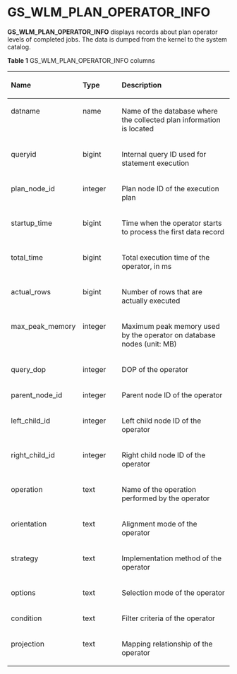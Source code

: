 # GS\_WLM\_PLAN\_OPERATOR\_INFO<a name="EN-US_TOPIC_0289900711"></a>

**GS\_WLM\_PLAN\_OPERATOR\_INFO**  displays records about plan operator levels of completed jobs. The data is dumped from the kernel to the system catalog.

**Table  1**  GS\_WLM\_PLAN\_OPERATOR\_INFO columns

<a name="en-us_topic_0283136905_en-us_topic_0111176227_table85181143511"></a>
<table><thead align="left"><tr id="en-us_topic_0283136905_en-us_topic_0111176227_row12518114125110"><th class="cellrowborder" valign="top" width="22%" id="mcps1.2.4.1.1"><p id="en-us_topic_0283136905_en-us_topic_0111176227_p7518161415512"><a name="en-us_topic_0283136905_en-us_topic_0111176227_p7518161415512"></a><a name="en-us_topic_0283136905_en-us_topic_0111176227_p7518161415512"></a>Name</p>
</th>
<th class="cellrowborder" valign="top" width="19%" id="mcps1.2.4.1.2"><p id="en-us_topic_0283136905_en-us_topic_0111176227_p651816147513"><a name="en-us_topic_0283136905_en-us_topic_0111176227_p651816147513"></a><a name="en-us_topic_0283136905_en-us_topic_0111176227_p651816147513"></a>Type</p>
</th>
<th class="cellrowborder" valign="top" width="59%" id="mcps1.2.4.1.3"><p id="en-us_topic_0283136905_en-us_topic_0111176227_p1351919149511"><a name="en-us_topic_0283136905_en-us_topic_0111176227_p1351919149511"></a><a name="en-us_topic_0283136905_en-us_topic_0111176227_p1351919149511"></a>Description</p>
</th>
</tr>
</thead>
<tbody><tr id="en-us_topic_0283136905_row6637211133811"><td class="cellrowborder" valign="top" width="22%" headers="mcps1.2.4.1.1 "><p id="en-us_topic_0283136905_p1863711163818"><a name="en-us_topic_0283136905_p1863711163818"></a><a name="en-us_topic_0283136905_p1863711163818"></a>datname</p>
</td>
<td class="cellrowborder" valign="top" width="19%" headers="mcps1.2.4.1.2 "><p id="en-us_topic_0283136905_p863751193814"><a name="en-us_topic_0283136905_p863751193814"></a><a name="en-us_topic_0283136905_p863751193814"></a>name</p>
</td>
<td class="cellrowborder" valign="top" width="59%" headers="mcps1.2.4.1.3 "><p id="en-us_topic_0283136905_p563816113389"><a name="en-us_topic_0283136905_p563816113389"></a><a name="en-us_topic_0283136905_p563816113389"></a>Name of the database where the collected plan information is located</p>
</td>
</tr>
<tr id="en-us_topic_0283136905_en-us_topic_0111176227_row155196149514"><td class="cellrowborder" valign="top" width="22%" headers="mcps1.2.4.1.1 "><p id="en-us_topic_0283136905_en-us_topic_0111176227_p2519314135114"><a name="en-us_topic_0283136905_en-us_topic_0111176227_p2519314135114"></a><a name="en-us_topic_0283136905_en-us_topic_0111176227_p2519314135114"></a>queryid</p>
</td>
<td class="cellrowborder" valign="top" width="19%" headers="mcps1.2.4.1.2 "><p id="en-us_topic_0283136905_en-us_topic_0111176227_p1651921418517"><a name="en-us_topic_0283136905_en-us_topic_0111176227_p1651921418517"></a><a name="en-us_topic_0283136905_en-us_topic_0111176227_p1651921418517"></a>bigint</p>
</td>
<td class="cellrowborder" valign="top" width="59%" headers="mcps1.2.4.1.3 "><p id="en-us_topic_0283136905_en-us_topic_0111176227_p4519141415115"><a name="en-us_topic_0283136905_en-us_topic_0111176227_p4519141415115"></a><a name="en-us_topic_0283136905_en-us_topic_0111176227_p4519141415115"></a>Internal query ID used for statement execution</p>
</td>
</tr>
<tr id="en-us_topic_0283136905_en-us_topic_0111176227_row551921411518"><td class="cellrowborder" valign="top" width="22%" headers="mcps1.2.4.1.1 "><p id="en-us_topic_0283136905_en-us_topic_0111176227_p85191414155117"><a name="en-us_topic_0283136905_en-us_topic_0111176227_p85191414155117"></a><a name="en-us_topic_0283136905_en-us_topic_0111176227_p85191414155117"></a>plan_node_id</p>
</td>
<td class="cellrowborder" valign="top" width="19%" headers="mcps1.2.4.1.2 "><p id="en-us_topic_0283136905_en-us_topic_0111176227_p1951991455112"><a name="en-us_topic_0283136905_en-us_topic_0111176227_p1951991455112"></a><a name="en-us_topic_0283136905_en-us_topic_0111176227_p1951991455112"></a>integer</p>
</td>
<td class="cellrowborder" valign="top" width="59%" headers="mcps1.2.4.1.3 "><p id="en-us_topic_0283136905_en-us_topic_0111176227_p3519101415516"><a name="en-us_topic_0283136905_en-us_topic_0111176227_p3519101415516"></a><a name="en-us_topic_0283136905_en-us_topic_0111176227_p3519101415516"></a>Plan node ID of the execution plan</p>
</td>
</tr>
<tr id="en-us_topic_0283136905_en-us_topic_0111176227_row251961411512"><td class="cellrowborder" valign="top" width="22%" headers="mcps1.2.4.1.1 "><p id="en-us_topic_0283136905_en-us_topic_0111176227_p10519171455119"><a name="en-us_topic_0283136905_en-us_topic_0111176227_p10519171455119"></a><a name="en-us_topic_0283136905_en-us_topic_0111176227_p10519171455119"></a>startup_time</p>
</td>
<td class="cellrowborder" valign="top" width="19%" headers="mcps1.2.4.1.2 "><p id="en-us_topic_0283136905_en-us_topic_0111176227_p10519314105112"><a name="en-us_topic_0283136905_en-us_topic_0111176227_p10519314105112"></a><a name="en-us_topic_0283136905_en-us_topic_0111176227_p10519314105112"></a>bigint</p>
</td>
<td class="cellrowborder" valign="top" width="59%" headers="mcps1.2.4.1.3 "><p id="en-us_topic_0283136905_en-us_topic_0111176227_p751971405113"><a name="en-us_topic_0283136905_en-us_topic_0111176227_p751971405113"></a><a name="en-us_topic_0283136905_en-us_topic_0111176227_p751971405113"></a>Time when the operator starts to process the first data record</p>
</td>
</tr>
<tr id="en-us_topic_0283136905_en-us_topic_0111176227_row15191214175110"><td class="cellrowborder" valign="top" width="22%" headers="mcps1.2.4.1.1 "><p id="en-us_topic_0283136905_en-us_topic_0111176227_p7519141412514"><a name="en-us_topic_0283136905_en-us_topic_0111176227_p7519141412514"></a><a name="en-us_topic_0283136905_en-us_topic_0111176227_p7519141412514"></a>total_time</p>
</td>
<td class="cellrowborder" valign="top" width="19%" headers="mcps1.2.4.1.2 "><p id="en-us_topic_0283136905_en-us_topic_0111176227_p205191014155120"><a name="en-us_topic_0283136905_en-us_topic_0111176227_p205191014155120"></a><a name="en-us_topic_0283136905_en-us_topic_0111176227_p205191014155120"></a>bigint</p>
</td>
<td class="cellrowborder" valign="top" width="59%" headers="mcps1.2.4.1.3 "><p id="en-us_topic_0283136905_en-us_topic_0111176227_p1451971495114"><a name="en-us_topic_0283136905_en-us_topic_0111176227_p1451971495114"></a><a name="en-us_topic_0283136905_en-us_topic_0111176227_p1451971495114"></a>Total execution time of the operator, in ms</p>
</td>
</tr>
<tr id="en-us_topic_0283136905_row4120813174216"><td class="cellrowborder" valign="top" width="22%" headers="mcps1.2.4.1.1 "><p id="en-us_topic_0283136905_p19121191334215"><a name="en-us_topic_0283136905_p19121191334215"></a><a name="en-us_topic_0283136905_p19121191334215"></a>actual_rows</p>
</td>
<td class="cellrowborder" valign="top" width="19%" headers="mcps1.2.4.1.2 "><p id="en-us_topic_0283136905_p191212131422"><a name="en-us_topic_0283136905_p191212131422"></a><a name="en-us_topic_0283136905_p191212131422"></a>bigint</p>
</td>
<td class="cellrowborder" valign="top" width="59%" headers="mcps1.2.4.1.3 "><p id="en-us_topic_0283136905_p9121131344215"><a name="en-us_topic_0283136905_p9121131344215"></a><a name="en-us_topic_0283136905_p9121131344215"></a>Number of rows that are actually executed</p>
</td>
</tr>
<tr id="en-us_topic_0283136905_row66019017433"><td class="cellrowborder" valign="top" width="22%" headers="mcps1.2.4.1.1 "><p id="en-us_topic_0283136905_p14601180174310"><a name="en-us_topic_0283136905_p14601180174310"></a><a name="en-us_topic_0283136905_p14601180174310"></a>max_peak_memory</p>
</td>
<td class="cellrowborder" valign="top" width="19%" headers="mcps1.2.4.1.2 "><p id="en-us_topic_0283136905_p136011309436"><a name="en-us_topic_0283136905_p136011309436"></a><a name="en-us_topic_0283136905_p136011309436"></a>integer</p>
</td>
<td class="cellrowborder" valign="top" width="59%" headers="mcps1.2.4.1.3 "><p id="en-us_topic_0283136905_p260170144313"><a name="en-us_topic_0283136905_p260170144313"></a><a name="en-us_topic_0283136905_p260170144313"></a>Maximum peak memory used by the operator on database nodes (unit: MB)</p>
</td>
</tr>
<tr id="en-us_topic_0283136905_en-us_topic_0111176227_row15519614165115"><td class="cellrowborder" valign="top" width="22%" headers="mcps1.2.4.1.1 "><p id="en-us_topic_0283136905_en-us_topic_0111176227_p1451911141518"><a name="en-us_topic_0283136905_en-us_topic_0111176227_p1451911141518"></a><a name="en-us_topic_0283136905_en-us_topic_0111176227_p1451911141518"></a>query_dop</p>
</td>
<td class="cellrowborder" valign="top" width="19%" headers="mcps1.2.4.1.2 "><p id="en-us_topic_0283136905_en-us_topic_0111176227_p7519514155119"><a name="en-us_topic_0283136905_en-us_topic_0111176227_p7519514155119"></a><a name="en-us_topic_0283136905_en-us_topic_0111176227_p7519514155119"></a>integer</p>
</td>
<td class="cellrowborder" valign="top" width="59%" headers="mcps1.2.4.1.3 "><p id="en-us_topic_0283136905_en-us_topic_0111176227_p8519111485115"><a name="en-us_topic_0283136905_en-us_topic_0111176227_p8519111485115"></a><a name="en-us_topic_0283136905_en-us_topic_0111176227_p8519111485115"></a>DOP of the operator</p>
</td>
</tr>
<tr id="en-us_topic_0283136905_row11688205316437"><td class="cellrowborder" valign="top" width="22%" headers="mcps1.2.4.1.1 "><p id="en-us_topic_0283136905_p116886535438"><a name="en-us_topic_0283136905_p116886535438"></a><a name="en-us_topic_0283136905_p116886535438"></a>parent_node_id</p>
</td>
<td class="cellrowborder" valign="top" width="19%" headers="mcps1.2.4.1.2 "><p id="en-us_topic_0283136905_p2688353204315"><a name="en-us_topic_0283136905_p2688353204315"></a><a name="en-us_topic_0283136905_p2688353204315"></a>integer</p>
</td>
<td class="cellrowborder" valign="top" width="59%" headers="mcps1.2.4.1.3 "><p id="en-us_topic_0283136905_p1768805364318"><a name="en-us_topic_0283136905_p1768805364318"></a><a name="en-us_topic_0283136905_p1768805364318"></a>Parent node ID of the operator</p>
</td>
</tr>
<tr id="en-us_topic_0283136905_row168131353164410"><td class="cellrowborder" valign="top" width="22%" headers="mcps1.2.4.1.1 "><p id="en-us_topic_0283136905_p181335384413"><a name="en-us_topic_0283136905_p181335384413"></a><a name="en-us_topic_0283136905_p181335384413"></a>left_child_id</p>
</td>
<td class="cellrowborder" valign="top" width="19%" headers="mcps1.2.4.1.2 "><p id="en-us_topic_0283136905_p16813185374414"><a name="en-us_topic_0283136905_p16813185374414"></a><a name="en-us_topic_0283136905_p16813185374414"></a>integer</p>
</td>
<td class="cellrowborder" valign="top" width="59%" headers="mcps1.2.4.1.3 "><p id="en-us_topic_0283136905_p1981425312443"><a name="en-us_topic_0283136905_p1981425312443"></a><a name="en-us_topic_0283136905_p1981425312443"></a>Left child node ID of the operator</p>
</td>
</tr>
<tr id="en-us_topic_0283136905_row14793821194512"><td class="cellrowborder" valign="top" width="22%" headers="mcps1.2.4.1.1 "><p id="en-us_topic_0283136905_p67937218450"><a name="en-us_topic_0283136905_p67937218450"></a><a name="en-us_topic_0283136905_p67937218450"></a>right_child_id</p>
</td>
<td class="cellrowborder" valign="top" width="19%" headers="mcps1.2.4.1.2 "><p id="en-us_topic_0283136905_p187939211453"><a name="en-us_topic_0283136905_p187939211453"></a><a name="en-us_topic_0283136905_p187939211453"></a>integer</p>
</td>
<td class="cellrowborder" valign="top" width="59%" headers="mcps1.2.4.1.3 "><p id="en-us_topic_0283136905_p1579313212459"><a name="en-us_topic_0283136905_p1579313212459"></a><a name="en-us_topic_0283136905_p1579313212459"></a>Right child node ID of the operator</p>
</td>
</tr>
<tr id="en-us_topic_0283136905_row11384912154618"><td class="cellrowborder" valign="top" width="22%" headers="mcps1.2.4.1.1 "><p id="en-us_topic_0283136905_p2384191274610"><a name="en-us_topic_0283136905_p2384191274610"></a><a name="en-us_topic_0283136905_p2384191274610"></a>operation</p>
</td>
<td class="cellrowborder" valign="top" width="19%" headers="mcps1.2.4.1.2 "><p id="en-us_topic_0283136905_p17384612194617"><a name="en-us_topic_0283136905_p17384612194617"></a><a name="en-us_topic_0283136905_p17384612194617"></a>text</p>
</td>
<td class="cellrowborder" valign="top" width="59%" headers="mcps1.2.4.1.3 "><p id="en-us_topic_0283136905_p13384161204616"><a name="en-us_topic_0283136905_p13384161204616"></a><a name="en-us_topic_0283136905_p13384161204616"></a>Name of the operation performed by the operator</p>
</td>
</tr>
<tr id="en-us_topic_0283136905_row16649191225112"><td class="cellrowborder" valign="top" width="22%" headers="mcps1.2.4.1.1 "><p id="en-us_topic_0283136905_p1464971255114"><a name="en-us_topic_0283136905_p1464971255114"></a><a name="en-us_topic_0283136905_p1464971255114"></a>orientation</p>
</td>
<td class="cellrowborder" valign="top" width="19%" headers="mcps1.2.4.1.2 "><p id="en-us_topic_0283136905_p13650131275114"><a name="en-us_topic_0283136905_p13650131275114"></a><a name="en-us_topic_0283136905_p13650131275114"></a>text</p>
</td>
<td class="cellrowborder" valign="top" width="59%" headers="mcps1.2.4.1.3 "><p id="en-us_topic_0283136905_p1650121216516"><a name="en-us_topic_0283136905_p1650121216516"></a><a name="en-us_topic_0283136905_p1650121216516"></a>Alignment mode of the operator</p>
</td>
</tr>
<tr id="en-us_topic_0283136905_row277218505519"><td class="cellrowborder" valign="top" width="22%" headers="mcps1.2.4.1.1 "><p id="en-us_topic_0283136905_p57734502511"><a name="en-us_topic_0283136905_p57734502511"></a><a name="en-us_topic_0283136905_p57734502511"></a>strategy</p>
</td>
<td class="cellrowborder" valign="top" width="19%" headers="mcps1.2.4.1.2 "><p id="en-us_topic_0283136905_p2077385014516"><a name="en-us_topic_0283136905_p2077385014516"></a><a name="en-us_topic_0283136905_p2077385014516"></a>text</p>
</td>
<td class="cellrowborder" valign="top" width="59%" headers="mcps1.2.4.1.3 "><p id="en-us_topic_0283136905_p1077355019513"><a name="en-us_topic_0283136905_p1077355019513"></a><a name="en-us_topic_0283136905_p1077355019513"></a>Implementation method of the operator</p>
</td>
</tr>
<tr id="en-us_topic_0283136905_row15324193720523"><td class="cellrowborder" valign="top" width="22%" headers="mcps1.2.4.1.1 "><p id="en-us_topic_0283136905_p19324133745214"><a name="en-us_topic_0283136905_p19324133745214"></a><a name="en-us_topic_0283136905_p19324133745214"></a>options</p>
</td>
<td class="cellrowborder" valign="top" width="19%" headers="mcps1.2.4.1.2 "><p id="en-us_topic_0283136905_p9324153716523"><a name="en-us_topic_0283136905_p9324153716523"></a><a name="en-us_topic_0283136905_p9324153716523"></a>text</p>
</td>
<td class="cellrowborder" valign="top" width="59%" headers="mcps1.2.4.1.3 "><p id="en-us_topic_0283136905_p1632413714523"><a name="en-us_topic_0283136905_p1632413714523"></a><a name="en-us_topic_0283136905_p1632413714523"></a>Selection mode of the operator</p>
</td>
</tr>
<tr id="en-us_topic_0283136905_row814712516543"><td class="cellrowborder" valign="top" width="22%" headers="mcps1.2.4.1.1 "><p id="en-us_topic_0283136905_p2014811252549"><a name="en-us_topic_0283136905_p2014811252549"></a><a name="en-us_topic_0283136905_p2014811252549"></a>condition</p>
</td>
<td class="cellrowborder" valign="top" width="19%" headers="mcps1.2.4.1.2 "><p id="en-us_topic_0283136905_p51481925195411"><a name="en-us_topic_0283136905_p51481925195411"></a><a name="en-us_topic_0283136905_p51481925195411"></a>text</p>
</td>
<td class="cellrowborder" valign="top" width="59%" headers="mcps1.2.4.1.3 "><p id="en-us_topic_0283136905_p3148925155419"><a name="en-us_topic_0283136905_p3148925155419"></a><a name="en-us_topic_0283136905_p3148925155419"></a>Filter criteria of the operator</p>
</td>
</tr>
<tr id="en-us_topic_0283136905_row1029117105510"><td class="cellrowborder" valign="top" width="22%" headers="mcps1.2.4.1.1 "><p id="en-us_topic_0283136905_p82911615551"><a name="en-us_topic_0283136905_p82911615551"></a><a name="en-us_topic_0283136905_p82911615551"></a>projection</p>
</td>
<td class="cellrowborder" valign="top" width="19%" headers="mcps1.2.4.1.2 "><p id="en-us_topic_0283136905_p129118125513"><a name="en-us_topic_0283136905_p129118125513"></a><a name="en-us_topic_0283136905_p129118125513"></a>text</p>
</td>
<td class="cellrowborder" valign="top" width="59%" headers="mcps1.2.4.1.3 "><p id="en-us_topic_0283136905_p5291191155512"><a name="en-us_topic_0283136905_p5291191155512"></a><a name="en-us_topic_0283136905_p5291191155512"></a>Mapping relationship of the operator</p>
</td>
</tr>
</tbody>
</table>

